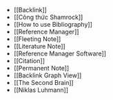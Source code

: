 - [[Backlink]]
- [[Công thức Shamrock]]
- [[How to use Bibliography]]
- [[Reference Manager]]
- [[Fleeting Note]]
- [[Literature Note]]
- [[Reference Manager Software]]
- [[Citation]]
- [[Permanent Note]]
- [[Backlink Graph View]]
- [[The Second Brain]]
- [[Niklas Luhmann]]
